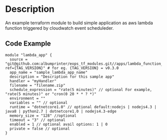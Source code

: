 # Description
An example terraform module to build simple application as aws lambda function triggered by cloudwatch event scheduleder.

## Code Example

```hcl-terraform
module "lambda_app" {
  source = "git@github.com:albumprinter/eops_tf_modules.git//apps/lambda_function_scheduled??ref={TAG_VERSION}" # for eg. {TAG_VERSION} = v0.3.0
  app_name = "sample_lambda_app_name"
  description = "Description for this sample app"
  handler = "myHandler"
  filename = "filename.zip"
  schedule_expression = "rate(5 minutes)" // optional For example, "rate(5 minutes)" or "cron(0 20 * * ? *)"
  environment = ""
  variables = "" // optional
  runtime = "dotnetcore1.0" // optional default:nodejs | nodejs4.3 | java8 | python2.7 | dotnetcore1.0 | nodejs4.3-edge
  memory_size = "128" //optional
  timeout = "3" // optional 
  enabled = 1 // optional avail options: 1 | 0
  private = false // optional
}
```